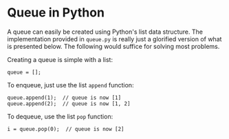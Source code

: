 # Queue in Python

A queue can easily be created using Python's list data structure. The implementation provided in `queue.py` is really just a glorified version of what is presented below. The following would suffice for solving most problems.

Creating a queue is simple with a list:

```
queue = [];
```

To enqueue, just use the list `append` function:

```
queue.append(1);  // queue is now [1]
queue.append(2);  // queue is now [1, 2]
```

To dequeue, use the list `pop` function:

```
i = queue.pop(0);  // queue is now [2]
```
